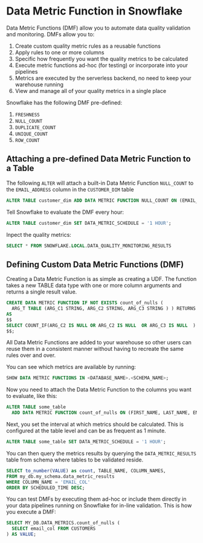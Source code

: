 # Data Metric Function in Snowflake
Data Metric Functions (DMF) allow you to automate data quality validation and monitoring. DMFs allow you to:

1. Create custom quality metric rules as a reusable functions
2. Apply rules to one or more columns
3. Specific how frequently you want the quality metrics to be calculated
4. Execute metric functions ad-hoc (for testing) or incorporate into your pipelines
5. Metrics are executed by the serverless backend, no need to keep your warehouse running
6. View and manage all of your quality metrics in a single place

Snowflake has the following DMF pre-defined:

1. `FRESHNESS`
2. `NULL_COUNT`
3. `DUPLICATE_COUNT`
4. `UNIQUE_COUNT`
5. `ROW_COUNT`

## Attaching a pre-defined Data Metric Function to a Table

The following `ALTER` will attach a built-in Data Metric Function `NULL_COUNT` to the `EMAIL_ADDRESS` column in the `CUSTOMER_DIM` table

```sql
ALTER TABLE customer_dim ADD DATA METRIC FUNCTION NULL_COUNT ON (EMAIL_ADDRESS);
```

Tell Snowflake to evaluate the DMF every hour:
```sql
ALTER TABLE customer_dim SET DATA_METRIC_SCHEDULE = '1 HOUR';
```

Inpect the quality metrics:
```sql
SELECT * FROM SNOWFLAKE.LOCAL.DATA_QUALITY_MONITORING_RESULTS
```


## Defining Custom Data Metric Functions (DMF)

Creating a Data Metric Function is as simple as creating a UDF.  The function takes a new TABLE data type with one or more column arguments and returns a single result value.

```sql
CREATE DATA METRIC FUNCTION IF NOT EXISTS count_of_nulls (
  ARG_T TABLE (ARG_C1 STRING, ARG_C2 STRING, ARG_C3 STRING ) ) RETURNS NUMBER
AS
$$
SELECT COUNT_IF(ARG_C2 IS NULL OR ARG_C2 IS NULL  OR ARG_C3 IS NULL  ) from ARG_T’;
$$;
```

All Data Metric Functions are added to your warehouse so other users can reuse them in a consistent manner without having to recreate the same rules over and over.

You can see which metrics are available by running:

```sql
SHOW DATA METRIC FUNCTIONS IN <DATABASE_NAME>.<SCHEMA_NAME>;
```

Now you need to attach the Data Metric Function to the columns you want to evaluate, like this:

```sql
ALTER TABLE some_table
  ADD DATA METRIC FUNCTION count_of_nulls ON (FIRST_NAME, LAST_NAME, EMAIL_ADDRESS);
```


Next, you set the interval at which metrics should be calculated. This is configured at the table level and can be as frequent as 1 minute.

```sql
ALTER TABLE some_table SET DATA_METRIC_SCHEDULE = '1 HOUR';
```

You can then query the metrics results by querying the `DATA_METRIC_RESULTS` table from schema where tables to be validated reside.

```sql
SELECT to_number(VALUE) as count, TABLE_NAME, COLUMN_NAMES, 
FROM my_db.my_schema.data_metric_results
WHERE COLUMN_NAME = 'EMAIL_COL'
ORDER BY SCHEDULED_TIME DESC;
```

You can test DMFs by executing them ad-hoc or include them directly in your data pipelines running on Snowflake for in-line validation. This is how you execute a DMF:

``` sql
SELECT MY_DB.DATA_METRICS.count_of_nulls (
  SELECT email_col FROM CUSTOMERS
) AS VALUE;
```
